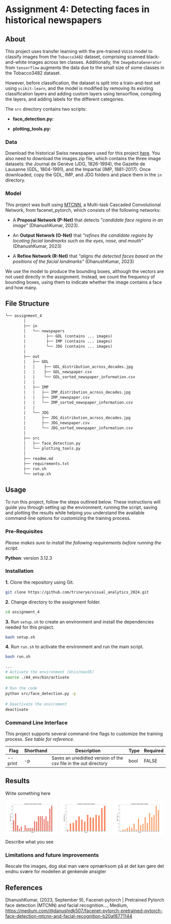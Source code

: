 # Assignment 4: Detecting faces in historical newspapers

## About

This project uses transfer learning with the pre-trained ``VGG16`` model to classify images from the ``Tobacco3482`` dataset, comprising scanned black-and-white images across ten classes. Additionally, the ``ImageDataGenerator`` from ``tensorflow`` augments the data due to the small size of some classes in the Tobacco3482 dataset.

However, before classification, the dataset is split into a train-and-test set using ``scikit-learn``, and the model is modified by removing its existing classification layers and adding custom layers using tensorflow, compiling the layers, and adding labels for the different categories. 

The ``src`` directory contains two scripts:

-  **face_detection.py:** 

- **plotting_tools.py:** 


### Data

Download the historical Swiss newspapers used for this project [here](https://zenodo.org/records/3706863). You also need to download the images.zip file, which contains the three image datasets: the Journal de Genève (JDG, 1826-1994), the Gazette de Lausanne (GDL, 1804-1991), and the Impartial (IMP, 1881-2017). Once downloaded, copy the GDL, IMP, and JDG folders and place them in the ``in`` directory. 


### Model

This project was built using [MTCNN](https://medium.com/@danushidk507/facenet-pytorch-pretrained-pytorch-face-detection-mtcnn-and-facial-recognition-b20af8771144), a Multi-task Cascaded Convolutional Network, from facenet_pytorch, which consists of the following networks: 

- A **Proposal Network (P-Net)** that detects *"candidate face regions in an image"* (DhanushKumar, 2023).

- An **Output Network (O-Net)** that *"refines the candidate regions by locating facial landmarks such as the eyes, nose, and mouth"* (DhanushKumar, 2023)

- A **Refine Network (R-Net)** that *"aligns the detected faces based on the positions of the facial landmarks"* (DhanushKumar, 2023)

We use the model to produce the bounding boxes, although the vectors are not used directly in the assignment. Instead, we count the frequency of bounding boxes, using them to indicate whether the image contains a face and how many. 

##  File Structure

```
└── assignment_4
        |
        ├── in
        │   └── newspapers
        |         ├── GDL (contains ... images)
        |         ├── IMP (contains ... images)     
        |         └── JDG (contains ... images)
        |
        ├── out
        |   ├── GDL 
        |   |    ├── GDL_distribution_across_decades.jpg
        |   |    ├── GDL_newspaper.csv
        |   |    └── GDL_sorted_newspaper_information.csv
        |   |
        |   ├── IMP
        |   |   ├── IMP_distribution_across_decades.jpg
        |   |   ├── IMP_newspaper.csv
        |   |   └── IMP_sorted_newspaper_information.csv
        |   |
        |   └── JDG
        |       ├── JDG_distribution_across_decades.jpg
        |       ├── JDG_newspaper.csv
        |       └── JDG_sorted_newspaper_information.csv
        |
        ├── src
        │   ├── face_detection.py
        │   └── plotting_tools.py
        │     
        ├── readme.md
        ├── requirements.txt
        ├── run.sh
        └── setup.sh
```
## Usage

To run this project, follow the steps outlined below. These instructions will guide you through setting up the environment, running the script, saving and plotting the results while helping you understand the available command-line options for customizing the training process. 

### Pre-Requisites

*Please makes sure to install the following requirements before running the script.*

**Python**: version 3.12.3

### Installation

**1.** Clone the repository using Git.
```sh
git clone https://github.com/trinerye/visual_analytics_2024.git
```

**2.** Change directory to the assignment folder.
```sh
cd assignment_4
```

**3.** Run ``setup.sh`` to create an environment and install the dependencies needed for this project. 
```sh
bash setup.sh
```
**4.** Run ``run.sh`` to activate the environment and run the main script. 
```sh
bash run.sh
```
```sh
...
# Activate the environment (Unix/macOS)
source ./A4_env/bin/activate

# Run the code
python src/face_detection.py -p 

# Deactivate the enviroment
deactivate
```

### Command Line Interface  

This project supports several command-line flags to customize the training process. *See table for reference.*

|Flag      |Shorthand|Description                                                      |Type |Required|
|----------|---------|-----------------------------------------------------------------|-----|--------|
| --print  | -p      |Saves an unedidted version of the csv file in the out directory  |bool |FALSE   |

## Results 

Write something here

<div style="display: flex; justify-content: space-around;">
    <img src="out/GDL/GDL_distribution_across_decades.jpg" alt="GDL" style="width: 32%;"/>
    <img src="out/IMP/IMP_distribution_across_decades.jpg" alt="IMP" style="width: 32%;"/>
    <img src="out/JDG/JDG_distribution_across_decades.jpg" alt="JDG" style="width: 32%;"/>
</div>

Describe what you see

### Limitations and future improvements 
Rescale the images, dog skal man være opmærksom på at det kan gøre det endnu svære for modellen at genkende ansigter

## References

DhanushKumar, (2023, September 9), Facenet-pytorch | Pretrained Pytorch face detection (MTCNN) and facial recognition…, Medium, https://medium.com/@danushidk507/facenet-pytorch-pretrained-pytorch-face-detection-mtcnn-and-facial-recognition-b20af8771144 

